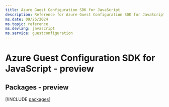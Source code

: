 ```yaml
---
title: Azure Guest Configuration SDK for JavaScript
description: Reference for Azure Guest Configuration SDK for JavaScript
ms.date: 09/26/2024
ms.topic: reference
ms.devlang: javascript
ms.service: guestconfiguration
---
```

# Azure Guest Configuration SDK for JavaScript - preview
## Packages - preview
[!INCLUDE [packages](guest-configuration-index.md)]